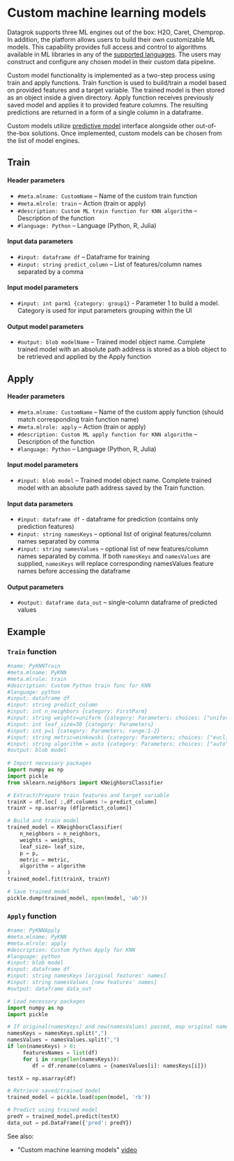<!-- TITLE: Custom machine learning models -->

# Custom machine learning models
 
Datagrok supports three ML engines out of the box: H2O, Caret, Chemprop. In addition, the platform allows users
to build their own customizable ML models. This capability provides full access and control to algorithms available
in ML libraries in any of the [supported languages](../develop/scripting.md#supported-languages). The users may
construct and configure any chosen model in their custom data pipeline.   
 
Custom model functionality is implemented as a two-step process using train and apply functions. Train function
is used to build/train a model based on provided features and a target variable. The trained model is then stored
as an object inside a given directory. Apply function receives previously saved model and applies it to provided
feature columns. The resulting predictions are returned in a form of a single column in a dataframe.  
 
Custom models utilize [predictive model](predictive-modeling.md) interface alongside other out-of-the-box solutions.
Once implemented, custom models can be chosen from the list of model engines.

## Train
 
#### Header parameters

- `#meta.mlname: CustomName` – Name of the custom train function
- `#meta.mlrole: train` –  Action (train or apply)
- `#description: Custom ML train function for KNN algorithm` – Description of the function
- `#language: Python` – Language (Python, R, Julia)
 
#### Input data parameters

- `#input: dataframe df` – Dataframe for training
- `#input: string predict_column` – List of features/column names separated by a comma
 
#### Input model parameters

- `#input: int parm1 {category: group1}` - Parameter 1 to build a model. Category is used for input parameters
   grouping within the UI
 
#### Output model parameters

- `#output: blob modelName` – Trained model object name. Complete trained model with an absolute path address
   is stored as a blob object to be retrieved and applied by the Apply function
 
## Apply
 
#### Header parameters

- `#meta.mlname: CustomName` – Name of the custom apply function (should match corresponding train function name)
- `#meta.mlrole: apply` –  Action (train or apply)
- `#description: Custom ML apply function for KNN algorithm` – Description of the function
- `#language: Python` – Language (Python, R, Julia)
 
#### Input model parameters

- `#input: blob model` – Trained model object name. Complete trained model with an absolute path address saved by
  the Train function.

#### Input data parameters

- `#input: dataframe df` - dataframe for prediction (contains only prediction features)
- `#input: string namesKeys` – optional list of original features/column names separated by comma
- `#input: string namesValues` – optional list of new features/column names separated by comma. If both `namesKeys`
   and `namesValues` are supplied, `namesKeys` will replace corresponding namesValues feature names before accessing
   the dataframe
 
#### Output parameters

- `#output: dataframe data_out` – single-column dataframe of predicted values
 
## Example

### `Train` function

```python
#name: PyKNNTrain
#meta.mlname: PyKNN
#meta.mlrole: train
#description: Custom Python train func for KNN
#language: python
#input: dataframe df
#input: string predict_column
#input: int n_neighbors {category: FirstParm}
#input: string weights=uniform {category: Parameters; choices: ["uniform", "distance"]}
#input: int leaf_size=30 {category: Parameters}
#input: int p=1 {category: Parameters; range:1-2}
#input: string metric=minkowski {category: Parameters; choices: ["euclidean", "manhattan", "chebyshev", "minkowski"]}
#input: string algorithm = auto {category: Parameters; choices: ["auto","ball_tree", "kd_tree", "brute"]}
#output: blob model
 
# Import necessary packages
import numpy as np
import pickle
from sklearn.neighbors import KNeighborsClassifier

# Extract/Prepare train features and target variable
trainX = df.loc[ :,df.columns != predict_column]
trainY = np.asarray (df[predict_column])

# Build and train model
trained_model = KNeighborsClassifier(
	n_neighbors = n_neighbors,
	weights = weights,
	leaf_size= leaf_size,
	p = p,
	metric = metric,
	algorithm = algorithm
)
trained_model.fit(trainX, trainY)

# Save trained model
pickle.dump(trained_model, open(model, 'wb'))
```

### `Apply` function

```python
#name: PyKNNApply
#meta.mlname: PyKNN
#meta.mlrole: apply
#description: Custom Python Apply for KNN
#language: python
#input: blob model
#input: dataframe df
#input: string namesKeys [original features' names]
#input: string namesValues [new features' names]
#output: dataframe data_out

# Load necessary packages
import numpy as np
import pickle

# If original(namesKeys) and new(namesValues) passed, map original names to new
namesKeys = namesKeys.split(",")
namesValues = namesValues.split(",")
if len(namesKeys) > 0:
	 featuresNames = list(df)
	 for i in range(len(namesKeys)):
		df = df.rename(columns = {namesValues[i]: namesKeys[i]})

testX = np.asarray(df)

# Retrieve saved/trained model
trained_model = pickle.load(open(model, 'rb'))

# Predict using trained model
predY = trained_model.predict(testX)
data_out = pd.DataFrame({'pred': predY})
```

See also:

* "Custom machine learning models" [video](https://www.youtube.com/watch?v=G66MN30ZPGQ)